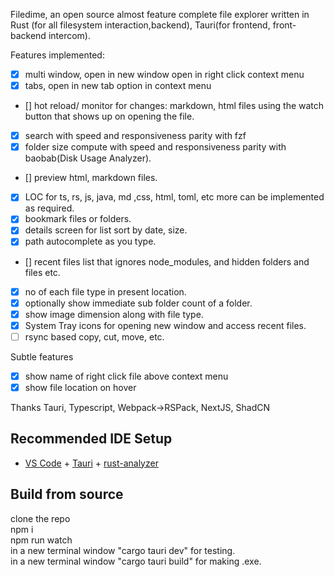 Filedime, an open source almost feature complete file explorer written in Rust (for all filesystem interaction,backend), Tauri(for frontend, front-backend intercom).

Features implemented:

- [x] multi window, open in new window open in right click context menu
- [x] tabs, open in new tab option in context menu
- [] hot reload/ monitor for changes: markdown, html files using the watch button that shows up on opening the file.
- [x] search with speed and responsiveness parity with fzf
- [x] folder size compute with speed and responsiveness parity with baobab(Disk Usage Analyzer).
- [] preview html, markdown files.
- [x] LOC for ts, rs, js, java, md ,css, html, toml, etc more can be implemented as required.
- [x] bookmark files or folders.
- [x] details screen for list sort by date, size.
- [x] path autocomplete as you type.
- [] recent files list that ignores node_modules, and hidden folders and files etc.
- [x] no of each file type in present location.
- [x] optionally show immediate sub folder count of a folder.
- [x] show image dimension along with file type.
- [x] System Tray icons for opening new window and access recent files.
- [ ] rsync based copy, cut, move, etc.

Subtle features
- [x] show name of right click file above context menu
- [x] show file location on hover

Thanks Tauri, Typescript, Webpack->RSPack, NextJS, ShadCN


## Recommended IDE Setup

- [VS Code](https://code.visualstudio.com/) + [Tauri](https://marketplace.visualstudio.com/items?itemName=tauri-apps.tauri-vscode) + [rust-analyzer](https://marketplace.visualstudio.com/items?itemName=rust-lang.rust-analyzer)

## Build from source
  
clone the repo  
npm i  
npm run watch  
in a new terminal window "cargo tauri dev" for testing.  
in a new terminal window "cargo tauri build" for making .exe.  


